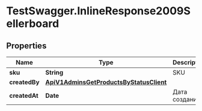 # TestSwagger.InlineResponse2009Sellerboard

## Properties

Name | Type | Description | Notes
------------ | ------------- | ------------- | -------------
**sku** | **String** | SKU | [optional] 
**createdBy** | [**ApiV1AdminsGetProductsByStatusClient**](ApiV1AdminsGetProductsByStatusClient.md) |  | [optional] 
**createdAt** | **Date** | Дата создания | [optional] 


